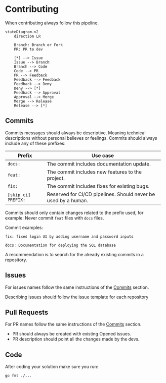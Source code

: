 # Contributing

When contributing always follow this pipeline.

```mermaid
stateDiagram-v2
    direction LR
    
    Branch: Branch or Fork
    PR: PR to dev
    
    [*] --> Issue
    Issue --> Branch
    Branch --> Code
    Code --> PR
    PR --> Feedback
    Feedback --> Feedback
    Feedback --> Deny
    Deny --> [*]
    Feedback --> Approval
    Approval --> Merge
    Merge --> Release
    Release --> [*]
```

## Commits

Commits messages should always be descriptive. Meaning technical descriptions without personal believes or feelings. Commits should always include any of these prefixes:

| Prefix               | Use case                                                     |
| -------------------- | ------------------------------------------------------------ |
| `docs:`              | The commit includes documentation update.                    |
| `feat:`              | The commit includes new features to the project.             |
| `fix:`               | The commit includes fixes for existing bugs.                 |
| `[skip ci] PREFIX:`  | Reserved for CI/CD pipelines. Should never be used by a human. |

Commits should only contain changes related to the prefix used, for example: Never commit `feat` files with `docs` files.

Commit examples:

```
fix: fixed login UI by adding username and password inputs
```

```
docs: Documentation for deploying the SQL database
```

A recommendation is to search for the already existing commits in a repository.

## Issues

For issues names follow the same instructions of the [Commits](#Commits) section.

Describing issues should follow the issue template for each repository

## Pull Requests

For PR names follow the same instructions of the [Commits](#Commits) section.

- PR should always be created with existing Opened issues.
- PR description should point all the changes made by the devs.

## Code

After coding your solution make sure you run:

```shell
go fmt ./...
```

